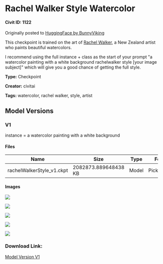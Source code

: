 # Rachel Walker Style Watercolor

#### Civit ID: 1122

<p>Originally posted to <a href="https://huggingface.co/BunnyViking/rachelwalkerstylewatercolour" rel="ugc" target="_blank">HuggingFace by BunnyViking</a></p><p>This checkpoint is trained on the art of <a href="https://www.walkerillo.com/" rel="ugc" target="_blank">Rachel Walker</a>, a New Zealand artist who paints beautiful watercolors.</p><p>I recommend using the full instance + class as the start of your prompt "a watercolor painting with a white background rachelwalker style [your image subject]" which will give you a good chance of getting the full style.</p>

**Type:** Checkpoint

**Creator:** civitai

**Tags:** watercolor, rachel walker, style, artist

## Model Versions

### V1

<p>instance = a watercolor painting with a white background</p>

#### Files

| Name | Size | Type | Format | Download Url | AutoV1 | AutoV2 | SHA256 | CRC32 | BLAKE3 |
| --- | --- | --- | --- | --- | --- | --- | --- | --- | --- |
| rachelWalkerStyle_v1.ckpt | 2082873.889648438 KB | Model | PickleTensor | https://civitai.com/api/download/models/1135 | E35930DA | 54DED95D83 | 54DED95D838121DDF3026D894FCB13A5D3FD1B950F174F374BE651E2C3BFCB0F | 0948B8C5 | A95075E42B41237044C04F4796454AEBF8C8B7A7A83440B8548CE0198EB8463A |

#### Images

<p><img src="https://image.civitai.com/xG1nkqKTMzGDvpLrqFT7WA/c61e9a0f-bdab-439e-794d-841e0b89c200/width=450/9233.jpeg" /></p>

<p><img src="https://image.civitai.com/xG1nkqKTMzGDvpLrqFT7WA/c91ab33b-3746-44b7-86e9-60ffa3947000/width=450/9235.jpeg" /></p>

<p><img src="https://image.civitai.com/xG1nkqKTMzGDvpLrqFT7WA/1003cd42-a9b9-4e9a-d05b-59eca0c7fc00/width=450/9236.jpeg" /></p>

<p><img src="https://image.civitai.com/xG1nkqKTMzGDvpLrqFT7WA/670b9521-8ff8-456a-812e-ca2469a5d300/width=450/9234.jpeg" /></p>

<p><img src="https://image.civitai.com/xG1nkqKTMzGDvpLrqFT7WA/8b01c8df-1bdd-4a46-3dda-51deb919ea00/width=450/9232.jpeg" /></p>

### Download Link:

[Model Version V1](https://civitai.com/api/download/models/1135)

